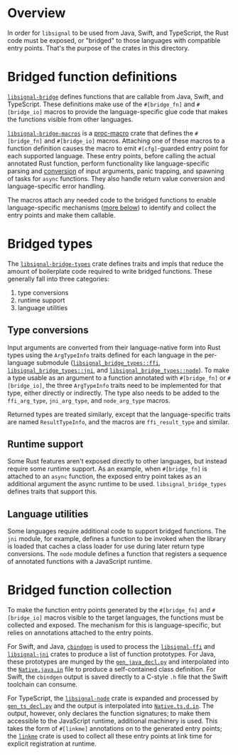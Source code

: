 # Overview

In order for `libsignal` to be used from Java, Swift, and TypeScript, the Rust
code must be exposed, or "bridged" to those languages with compatible entry
points. That's the purpose of the crates in this directory.

# Bridged function definitions

[`libsignal-bridge`](./shared/) defines functions that are callable from Java,
Swift, and TypeScript. These definitions make use of the `#[bridge_fn]` and
`#[bridge_io]` macros to provide the language-specific glue code that makes the
functions visible from other languages.

[`libsignal-bridge-macros`](./shared/macros/) is a [proc-macro] crate that
defines the `#[bridge_fn]` and `#[bridge_io]` macros. Attaching one of these
macros to a function definition causes the macro to emit `#[cfg]`-guarded entry
point for each supported language. These entry points, before calling the actual
annotated Rust function, perform functionality like language-specific parsing
and [conversion](#type-conversions) of input arguments, panic trapping, and
spawning of tasks for `async` functions. They also handle return value
conversion and language-specific error handling.

The macros attach any needed code to the bridged functions to enable
language-specific mechanisms ([more below](#bridged-function-collection)) to
identify and collect the entry points and make them callable.

# Bridged types

The [`libsignal-bridge-types`](./shared/types/) crate defines traits and
impls that reduce the amount of boilerplate code required to write bridged
functions. These generally fall into three categories:

1. type conversions
2. runtime support
3. language utilities

## Type conversions

Input arguments are converted from their language-native form into Rust types
using the `ArgTypeInfo` traits defined for each language in the per-language
submodule ([`libsignal_bridge_types::ffi`], [`libsignal_bridge_types::jni`], and
[`libsignal_bridge_types::node`]). To make a type usable as an  argument to a
function annotated with `#[bridge_fn]` or `#[bridge_io]`, the three
`ArgTypeInfo` traits need to be implemented for that type, either directly or
indirectly. The type also needs to be added to the `ffi_arg_type`,
`jni_arg_type`, and `node_arg_type` macros.

Returned types are treated similarly, except that the language-specific traits
are named `ResultTypeInfo`, and the macros are `ffi_result_type` and similar.

## Runtime support

Some Rust features aren't exposed directly to other languages, but instead
require some runtime support. As an example, when `#[bridge_fn]` is attached to
an `async` function, the exposed entry point takes as an additional argument the
async runtime to be used. `libsignal_bridge_types` defines traits that support
this.

## Language utilities

Some languages require additional code to support bridged functions. The `jni`
module, for example, defines a function to be invoked when the library is loaded
that caches a class loader for use during later return type conversions. The
`node` module defines a function that registers a sequence of annotated
functions with a JavaScript runtime.

# Bridged function collection

To make the function entry points generated by the `#[bridge_fn]` and
`#[bridge_io]` macros visible to the target languages, the functions must be
collected and exposed. The mechanism for this is language-specific, but relies
on annotations attached to the entry points.

For Swift, and Java, [`cbindgen`] is used to process the
[`libsignal-ffi`](./ffi/) and [`libsignal-jni`](./jni/) crates to produce a list
of function prototypes. For Java, these prototypes are munged by the
[`gen_java_decl.py`](./jni/bin/gen_java_decl.py) and interpolated into the
[`Native.java.in`](./jni/bin/Native.java.in) file to produce a self-contained
class definition. For Swift, the `cbindgen` output is saved directly to a
C-style `.h` file that the Swift toolchain can consume.

For TypeScript, the [`libsignal-node`] crate is expanded and processed by
[`gen_ts_decl.py`](./node/bin/gen_ts_decl.py) and the output is interpolated into
[`Native.ts.d.in`](./node/bin/Native.d.ts.in). The output, however, only
declares the function signatures; to make them accessible to the JavaScript
runtime, additional machinery is used. This takes the form of `#[linkme]`
annotations on to the generated entry points; the [`linkme`] crate is used to
collect all these entry points at link time for explicit registration at
runtime.


[`libsignal_bridge_types::ffi`]: ./shared/ffi/
[`libsignal_bridge_types::jni`]: ./shared/jni/
[`libsignal_bridge_types::node`]: ./shared/node/
[`libsignal-node`]: ./shared/node/
[proc-macro]: https://doc.rust-lang.org/reference/procedural-macros.html
[`linkme`]: https://crates.io/crates/linkme
[`cbindgen`]: https://crates.io/crates/cbindgen
